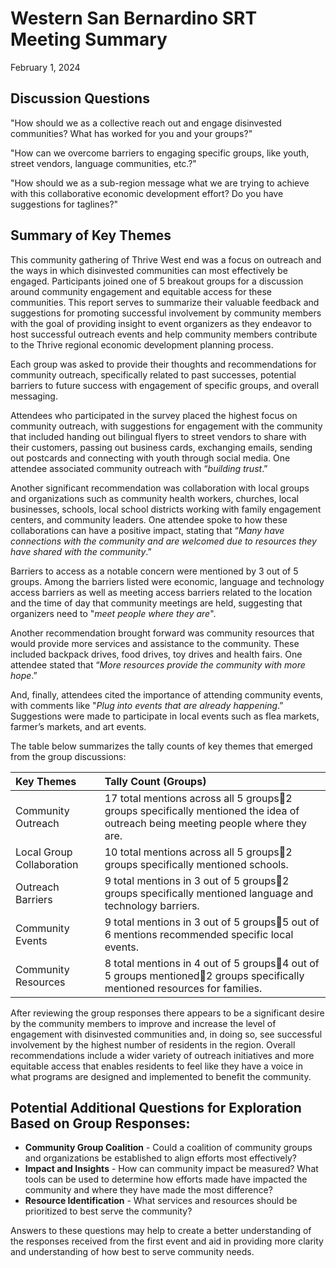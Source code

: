 # Western San Bernardino SRT Meeting Summary

February 1, 2024

## Discussion Questions

"How should we as a collective reach out and engage disinvested communities? What has worked for you and your groups?"

"How can we overcome barriers to engaging specific groups, like youth, street vendors, language communities, etc.?"

"How should we as a sub-region message what we are trying to achieve with this collaborative economic development effort? Do you have suggestions for taglines?"

## Summary of Key Themes

This community gathering of Thrive West end was a focus on outreach and the ways in which disinvested communities can most effectively be engaged. Participants joined one of 5 breakout groups for a discussion around community engagement and equitable access for these communities. This report serves to summarize their valuable feedback and suggestions for promoting successful involvement by community members with the goal of providing insight to event organizers as they endeavor to host successful outreach events and help community members contribute to the Thrive regional economic development planning process.

Each group was asked to provide their thoughts and recommendations for community outreach, specifically related to past successes, potential barriers to future success with engagement of specific groups, and overall messaging.

Attendees who participated in the survey placed the highest focus on community outreach, with suggestions for engagement with the community that included handing out bilingual flyers to street vendors to share with their customers, passing out business cards, exchanging emails, sending out postcards and connecting with youth through social media. One attendee associated community outreach with “*building trust*.”

Another significant recommendation was collaboration with local groups and organizations such as community health workers, churches, local businesses, schools, local school districts working with family engagement centers, and community leaders. One attendee spoke to how these collaborations can have a positive impact, stating that “*Many have connections with the community and are welcomed due to resources they have shared with the community*.”

Barriers to access as a notable concern were mentioned by 3 out of 5 groups. Among the barriers listed were economic, language and technology access barriers as well as meeting access barriers related to the location and the time of day that community meetings are held, suggesting that organizers need to "*meet people where they are*".

Another recommendation brought forward was community resources that would provide more services and assistance to the community. These included backpack drives, food drives, toy drives and health fairs. One attendee stated that “*More resources provide the community with more hope*.”

And, finally, attendees cited the importance of attending community events, with comments like "*Plug into events that are already happening*.” Suggestions were made to participate in local events such as flea markets, farmer’s markets, and art events.

The table below summarizes the tally counts of key themes that emerged from the group discussions:

| Key Themes | Tally Count (Groups) |
| :---- | :---- |
| Community Outreach | 17 total mentions across all 5 groups2 groups specifically mentioned the idea of outreach being meeting people where they are. |
| Local Group Collaboration | 10 total mentions across all 5 groups2 groups specifically mentioned schools. |
| Outreach Barriers | 9 total mentions in 3 out of 5 groups2 groups specifically mentioned language and technology barriers. |
| Community Events | 9 total mentions in 3 out of 5 groups5 out of 6 mentions recommended specific local events. |
| Community Resources | 8 total mentions in 4 out of 5 groups4 out of 5 groups mentioned2 groups specifically mentioned resources for families. |

After reviewing the group responses there appears to be a significant desire by the community members to improve and increase the level of engagement with disinvested communities and, in doing so, see successful involvement by the highest number of residents in the region. Overall recommendations include a wider variety of outreach initiatives and more equitable access that enables residents to feel like they have a voice in what programs are designed and implemented to benefit the community.

## Potential Additional Questions for Exploration Based on Group Responses:

* **Community Group Coalition** \- Could a coalition of community groups and organizations be established to align efforts most effectively?  
* **Impact and Insights** \- How can community impact be measured? What tools can be used to determine how efforts made have impacted the community and where they have made the most difference?  
* **Resource Identification** \- What services and resources should be prioritized to best serve the community?

Answers to these questions may help to create a better understanding of the responses received from the first event and aid in providing more clarity and understanding of how best to serve community needs.

